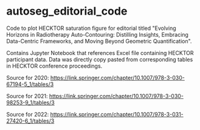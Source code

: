 # autoseg_editorial_code

Code to plot HECKTOR saturation figure for editorial titled "Evolving Horizons in Radiotherapy Auto-Contouring: Distilling Insights, Embracing Data-Centric Frameworks, and Moving Beyond Geometric Quantification". 

Contains Jupyter Notebook that references Excel file containing HECKTOR participant data. Data was directly copy pasted from corresponding tables in HECKTOR conference proceedings. 

Source for 2020: https://link.springer.com/chapter/10.1007/978-3-030-67194-5_1/tables/3

Source for 2021: https://link.springer.com/chapter/10.1007/978-3-030-98253-9_1/tables/3

Source for 2022: https://link.springer.com/chapter/10.1007/978-3-031-27420-6_1/tables/3
